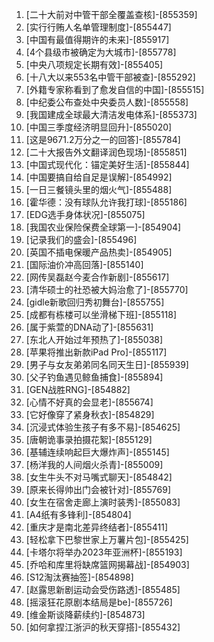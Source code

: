
1. [二十大前对中管干部全覆盖查核]-[855359]
1. [实行行贿人名单管理制度]-[855447]
1. [中国有最值得期许的未来]-[855917]
1. [4个县级市被确定为大城市]-[855778]
1. [中央八项规定长期有效]-[855405]
1. [十八大以来553名中管干部被查]-[855292]
1. [外籍专家称看到了愈发自信的中国]-[855515]
1. [中纪委公布查处中央委员人数]-[855558]
1. [我国建成全球最大清洁发电体系]-[855373]
1. [中国三季度经济明显回升]-[855020]
1. [这是9671.2万分之一的回答]-[855784]
1. [二十大报告外文翻译润色现场]-[855851]
1. [中国式现代化：锚定美好生活]-[855844]
1. [中国要搞自给自足是误解]-[854992]
1. [一日三餐镜头里的烟火气]-[855488]
1. [霍华德：没有球队允许我打球]-[855186]
1. [EDG选手身体状况]-[855075]
1. [我国农业保险保费全球第一]-[854904]
1. [记录我们的盛会]-[855496]
1. [英国不插电保暖产品热卖]-[854905]
1. [国际油价冲高回落]-[855140]
1. [网传吴磊赵今麦合作新剧]-[855617]
1. [清华硕士的社恐被大妈治愈了]-[855770]
1. [gidle新歌回归秀初舞台]-[855755]
1. [成都有栋楼可以坐滑梯下班]-[855118]
1. [属于紫萱的DNA动了]-[855631]
1. [东北人开始过年预热了]-[855038]
1. [苹果将推出新款iPad Pro]-[855117]
1. [男子与女友弟弟同名同天生日]-[855939]
1. [父子钓鱼遇见鲸鱼捕食]-[855894]
1. [GEN战胜RNG]-[854882]
1. [心情不好真的会显老]-[855674]
1. [它好像穿了紧身秋衣]-[854829]
1. [沉浸式体验生孩子有多不易]-[854625]
1. [唐朝诡事录拍摄花絮]-[855129]
1. [基辅连续响起巨大爆炸声]-[855145]
1. [杨洋我的人间烟火杀青]-[855009]
1. [女生牛头不对马嘴式聊天]-[854842]
1. [原来长得帅出门会被针对]-[855769]
1. [女生在宿舍走廊上演时装秀]-[855083]
1. [A4纸有多锋利]-[854804]
1. [重庆才是南北差异终结者]-[855411]
1. [轻松拿下巴黎世家上万薯片包]-[855425]
1. [卡塔尔将举办2023年亚洲杯]-[855193]
1. [乔哈和库里将缺席篮网揭幕战]-[854903]
1. [S12淘汰赛抽签]-[854898]
1. [赵露思新剧运动会受伤路透]-[855485]
1. [摇滚狂花原剧本结局是be]-[855726]
1. [维金斯谈降薪续约]-[854873]
1. [如何拿捏江浙沪的秋天穿搭]-[855432]